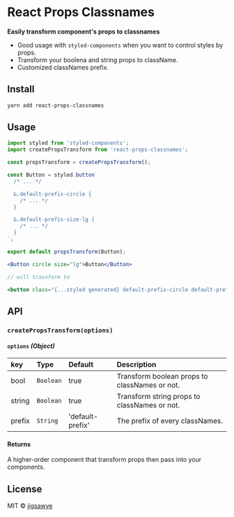 # React Props Classnames

**Easily transform component's props to classnames**

- Good usage with `styled-components` when you want to control styles by props.
- Transform your boolena and string props to className.
- Customized classNames prefix.

## Install

```bash
yarn add react-props-classnames
```

## Usage

```js
import styled from 'styled-components';
import createPropsTransform from 'react-props-classnames';

const propsTransform = createPropsTransform();

const Button = styled.button`
  /* ... */

  &.default-prefix-circle {
    /* ... */
  }

  &.default-prefix-size-lg {
    /* ... */
  }
`;

export default propsTransform(Button);
```

```jsx
<Button circle size="lg">Button</Button>

// will trasnform to

<button class="{...styled generated} default-prefix-circle default-prefix-size-lg">Button</button>
```

## API

### `createPropsTransform(options)`

#### `options` _(Object)_

| key    | Type      | Default          | Description                                   |
| :----- | :-------- | :--------------- | :-------------------------------------------- |
| bool   | `Boolean` | true             | Transform boolean props to classNames or not. |
| string | `Boolean` | true             | Transform string props to classNames or not.  |
| prefix | `String`  | 'default-prefix' | The prefix of every classNames.               |

#### Returns

A higher-order component that transform props then pass into your components.

## License

MIT © [jigsawye](https://github.com/jigsawye)
